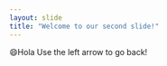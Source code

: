 ```yaml
---
layout: slide
title: "Welcome to our second slide!"
---
```

:smile:Hola
Use the left arrow to go back!
